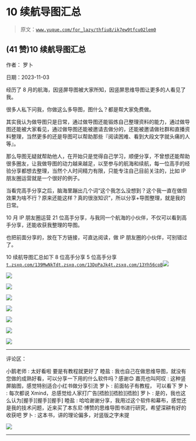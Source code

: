 # 10 续航导图汇总

> 原文：[`www.yuque.com/for_lazy/thfiu8/ik7ew9tfcu02lem0`](https://www.yuque.com/for_lazy/thfiu8/ik7ew9tfcu02lem0)

## (41 赞)10 续航导图汇总

作者： 罗卜

日期：2023-11-03

经历了 8 月的航海，因竖屏导图被大家所知，因竖屏思维导图让更多的人看见了我。

很多人私下问我，你做这么多导图，图什么？都是帮大家免费做。

其实我认为做导图只是日常，通过做导图还能锻炼自己整理资料的能力，通过做导图还能被大家看见，通过做导图还能被邀请去做分的，还能被邀请做社群和直播资料整理，当然更多的还是导图可以帮助那些『阅读困难、看到大段文字就头痛的人等』。

那么导图无疑就帮助他人，在开始只是觉得自己学习，顺便分享，不曾想还能帮助很多圈友，让我做导图的动力越来越足，以至参与的航海和续航，每一位高手的经验分享都想去整理，当然个人时间精力有限，只能专注自己目前关注的，比如 IP 朋友圈运营就是一个很好的例子。

当看完高手分享之后，脑海里蹦出几个词“这个我怎么没想到？这个我一直在做但效果为啥不行？原来还能这样？真的很涨知识”，所以分享+导图整理，就是我的日常。

10 月 IP 朋友圈运营 21 位高手分享，与我同一个航海的小伙伴，不仅可以看到高手分享，还能收获我整理的导图。

也把前面分享的，放在下方链接，可直达阅读，做 IP 朋友圈的小伙伴，可别错过了。

10 续航导图汇总如下
8 位高手分享
5 位高手分享
[`t.zsxq.com/139MwNkTd`](https://t.zsxq.com/139MwNkTd)[`t.zsxq.com/13DpPaJk4`](https://t.zsxq.com/13DpPaJk4)[`t.zsxq.com/13Yh56cpB`](https://t.zsxq.com/13Yh56cpB)![](img/bf877782eade74957ed1f9e4ce3345a2.png)

![](img/6798c7b83c4027f46f3927ef57029e46.png)

![](img/9b30b43e537097089dac8435ae3780e1.png)

![](img/b2e02c94aadb8fd8c65cfa8f8afabd8d.png)

![](img/e824ef8d1125e067607cc879dca3f848.png)

![](img/e40c95126300fabff8a7f7cf94beb96d.png)

![](img/89ed153b85ca8efd1eb5adbb0389c2cf.png)

![](img/1ebf611b345ea8eadacb4695035f76f5.png)

* * *

评论区：

小鹅老师 : 太好看啦 要是有教程就更好了
睦盐 : 我也自己在做思维导图，就没有您做的成熟好看，可以分享一下用的什么软件吗？感谢😊
嘉亮也叫阿叹 : 这种竖屏脑图，感觉特别适合小红书做分享引流
罗卜 : 前面帖子有教程， 可以看下
罗卜 : 每次都说 Xmind，总感觉给人家打广告[捂脸][捂脸][捂脸]
罗卜 : 是的，我也这么认为[握手][握手][握手]
睦盐 : 哈哈谢谢分享，我用过这个软件和幕布，感觉还是我的技术问题，近来买了本东尼·博赞的思维导图书进行研究，希望深耕有好的收获吧
罗卜 : 这本书，讲的理论偏多，对竖版之字未提

![](img/1c37d505930596d12a88ab23e11aa07a.png)

* * *